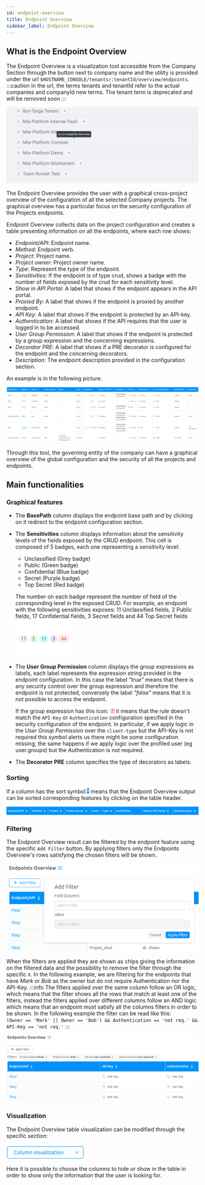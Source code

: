 ```yaml
---
id: endpoint-overview
title: Endpoint Overview
sidebar_label: Endpoint Overview
---
```

## What is the Endpoint Overview

The Endpoint Overview is a visualization tool accessible from the Company Section through the button next to company name and the utility is provided under the url `$HOSTNAME_CONSOLE/tenants/:tenantId/overview/endpoints`.  
:::caution
In the url, the terms tenants and tenantId refer to the actual companies and companyId new terms. The tenant term is deprecated and will be removed soon
:::

![Endpoints Overview Button](img/endpoints-overview-button.png)  

The Endpoint Overview provides the user with a graphical cross-project overview of the configuration of all the selected Company projects. The graphical overview has a particular focus on the security configuration of the Projects endpoints.  

Endpoint Overview collects data on the project configuration and creates a table presenting information on all the endpoints, where each row shows:
* *Endpoint/API*: Endpoint name.
* *Method*: Endpoint verb.
* *Project*: Project name.
* *Project owner*: Project owner name.
* *Type*: Represent the type of the endpoint.
* *Sensitivities*: If the endpoint is of type crud, shows a badge with the number of fields exposed by the crud for each sensitivity level.
* *Show in API Portal*: A label that shows if the endpoint appears in the API portal.
* *Proxied By*: A label that shows if the endpoint is proxied by another endpoint.
* *API Key*: A label that shows if the endpoint is protected by an API-key.
* *Authentication*: A label that shows if the API requires that the user is logged in to be accessed.
* *User Group Permission*: A label that shows if the endpoint is protected by a group expression and the concerning expressions.
* *Decorator PRE*: A label that shows if a PRE decorator is configured for the endpoint and the concerning decorators.
* *Description*: The endpoint description provided in the configuration section.  

An example is in the following picture.

![Graphical features](img/graphical-features.png)  

Through this tool, the governing entity of the company can have a graphical overview of the global configuration and the security of all the projects and endpoints.

## Main functionalities

### Graphical features

* The **BasePath** column displays the endpoint base path and by clicking on it redirect to the endpoint configuration section.

* The **Sensitivities** column displays information about the sensitivity levels of the fields exposed by the CRUD endpoint. This cell is composed of 5 badges, each one representing a sensitivity level: 
    - Unclassified (Grey badge)
    - Public (Green badge)
    - Confidential (Blue badge)
    - Secret (Purple badge)
    - Top Secret (Red badge)

  The number on each badge represent the number of field of the corresponding level in the exposed CRUD. For example, an endpoint with the following sensitivities exposes: 11 Unclassified fields, 2 Public fields, 17 Confidential fields, 3 Secret fields and 44 Top Secret fields  
  ![Sensitivities](img/sensitivities.png)

* The **User Group Permission** column displays the group expressions as labels, each label represents the expression string provided in the endpoint     configuration. In this case the label *"true"* means that there is any security control over the group expression and therefore the endpoint is not protected, conversely the label *"false"* means that it is not possible to access the endpoint.

    If the group expression has this icon: ![Alert](img/alert-group-expression.png) it means that the rule doesn't match the `API-Key` or `Authentication` configuration specified in the security configuration of the endpoint. In particular, if we apply logic in the *User Group Permission* over the `client-type` but the API-Key is not required this symbol alerts us there might be some configuration missing, the same happens if we apply logic over the profiled user (eg user.groups) but the Authentication is not required.

* The **Decorator PRE** column specifies the type of decorators as labels.

### Sorting

If a column has the sort symbol ![Sort](img/sort-symbol.png) means that the Endpoint Overview output can be sorted corresponding features by clicking on the table header.

![Sort](img/sort.png)

### Filtering

The Endpoint Overview result can be filtered by the endpoint feature using the specific `Add Filter` button. By applying filters only the Endpoints Overview's rows satisfying the chosen filters will be shown.

![Project filter](img/filter-popup.png)  

When the filters are applied they are shown as chips giving the information on the filtered data and the possibility to remove the filter through the specific `X`. In the following example, we are filtering for the endpoints that have *Mark* or *Bob* as the owner but do not require Authentication nor the API-Key. 
:::info
The filters applied over the same column follow an OR logic, which means that the filter shows all the rows that match at least one of the filters, instead the filters applied over different columns follow an AND logic which means that an endpoint must satisfy all the columns filters in order to be shown. In the following example the filter can be read like this:   
`(Owner == 'Mark' || Owner == 'Bob') && Authentication == 'not req.' && API-Key == 'not req.'`
:::

![Feature filter](img/filter-chips.png)  

### Visualization

The Endpoint Overview table visualization can be modified through the specific section:

![Column visualization](img/column-visualization.png)  

Here it is possible to choose the columns to hide or show in the table in order to show only the information that the user is looking for.   

